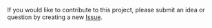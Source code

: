 If you would like to contribute to this project, please submit an idea or question by creating a new [Issue](https://github.com/elichad/software-twilight/issues).
